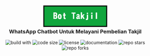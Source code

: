 <h3 align="center"><img alt="bot takjil" src="https://raw.githubusercontent.com/dikyindrah/BotTakjil/main/img/bot%20takjil.png" width="200">
<br>
  WhatsApp Chatbot Untuk Melayani Pembelian Takjil
</h3>
<p align="center">
  <img alt="build with" src="https://img.shields.io/badge/build%20with-python%2C%20flask%2C%20twillio-blue">
  <img alt="code size" src="https://img.shields.io/github/languages/code-size/dikyindrah/BotTakjil">
  <img alt="license" src="https://img.shields.io/badge/license-MIT-yellow">
  <img alt="documentation" src='https://img.shields.io/badge/documentation-README-yellow'>
  <img alt="repo stars" src="https://img.shields.io/github/stars/dikyindrah/BotTakjil?style=social">
  <img alt="repo forks" src="https://img.shields.io/github/forks/dikyindrah/BotTakjil?style=social">
</p>

